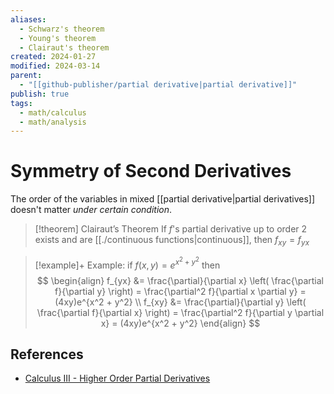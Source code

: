 ```yaml
---
aliases:
  - Schwarz's theorem
  - Young's theorem
  - Clairaut's theorem
created: 2024-01-27
modified: 2024-03-14
parent:
  - "[[github-publisher/partial derivative|partial derivative]]"
publish: true
tags:
  - math/calculus
  - math/analysis
---
```


# Symmetry of Second Derivatives
The order of the variables in mixed [[partial derivative|partial derivatives]] doesn't matter _under certain condition_.

> [!theorem] Clairaut’s Theorem
> If $f$'s partial derivative up to order 2 exists and are [[./continuous functions|continuous]], then $f_{xy} = f_{yx}$

> [!example]+ Example: if $f(x, y) = e^{x^2 + y^2}$
> then
> $$
 \begin{align}
 f_{yx} &= \frac{\partial}{\partial x} \left( \frac{\partial f}{\partial y} \right) = \frac{\partial^2 f}{\partial x \partial y} = (4xy)e^{x^2 + y^2} \\
 f_{xy} &= \frac{\partial}{\partial y} \left( \frac{\partial f}{\partial x} \right) = \frac{\partial^2 f}{\partial y \partial x} = (4xy)e^{x^2 + y^2}
 \end{align}
 $$

## References
- [Calculus III - Higher Order Partial Derivatives](https://tutorial.math.lamar.edu/classes/calciii/highorderpartialderivs.aspx)